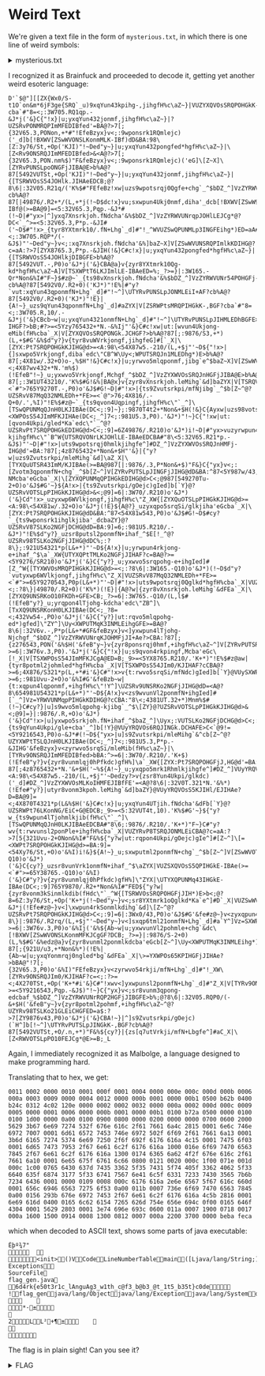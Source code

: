 # Weird Text

We're given a text file in the form of `mysterious.txt`, in which there is one line of weird symbols: 

<details>
  <summary>mysterious.txt</summary>   
  
   `++++++++++[>+>+++>+++++++>++++++++++<<<<-]>>>--.<+++++++++.>>----.<<---.>----.<--.>>---.--..-.--.+++++++++++++++++++++++++++++++++++.<+++++++++++++++++++++++.>---.<<++++++++++++++.-.>----.<--.>>----.<<++++.>----.+++++++++++++++++.>-----.-.<<-----------.>>-.<<++++.++++++++++++.>>---.<<++++++++++++++++.-------------------.>>---.--.++++++++++++++++++++++.<-------------.-.-.+++++++++++++++.-.>------.<<----------.++++++++++++++++.>>+++.-------.<------.>++++.-------.<<-----.-.>>---.+++++.-------.-.-.<<------.-.>>+++.-.-.-.-.<-----------------.<-------.>>---.-------.+++++.-------.++++++++++++++++++++++++++++++++++++.-.-.<++++++++++++++.-.+++++.-.-.-------.+++++.-------.>---------.<++++.-.-.-.-.-------.-.>--------.<++++.<++++++++.-.>---------.+++++.-.-------.>--------.-.-.-.<<---------.-.>-------.+++++.-.-.-.-------.>---------.<++++.-------.+++++.-------.>-----.-.<+++.>++++++++++++++++++++++++++++++++.-.<---.-.<++++.>+++++++++++++++++++++++++++++.<++++.>>------.<<--.-.-.>>+++++++++++++++++++.<-------.>--.<<----.-.>>---.+++++.-.-------.<--------.>++++.-.-------.------------------------.++++++++++++++++++++++++++++.-------.<-------.-.-.>----.+++++.-.-.-------.<------.>++++.-.-.-.-.<++++++++++++++++++++++++++++.<++++.>>---.-------.+++++.-------.++++++++++++++++++++++++++++++++++++.-.-.<---------.++++++++++++++++++++++.+++++.-------.-.>------.<--.-.-.-.+++++.-.-.-------.>---------.<++++.-------.-.-.+++++.-------.>-------.-.-.<<++.>-----.+++++.-.-.-.-.-------.>---------.<++++.>++++++++++++++++++++++++++++++++.<--------.-.++++++++++++++++++++++++++++++++++++.<+++++++++++++++.-.-------.+++++.-------.>------.-.-.>------------.-.<<.-.-.-------.-.-.>---------.>--------.-.<---.>+++++++++++++++++++++.-.-.+++++.-------.<------.-.-.-.>+.-------.-.-.+++++.-.-------.<--------.>-------------------------.-.++++++++++++++++++++++++++++.-.-------.+++++.-------.<<++++++++.-.-.>>----.+++++.-------.+++++.-------.<<------.>+++++++++++++++++.>---.-.-.+++++.-.-------.++++++++++++++++++++++++++++++++++++.<+++++++++++++++++++++.-.-------.-.+++++.-------.-.>--------.-.-.<++.-.-.<++++++++++++.>--.-------.>-------.<<----.>>--.<++.<---.>--.-.-------.-.-.>--------.-.-.<++.-------.>+++++++++++++++++++++++++++++++.<++++.-.-------.++++++++++++++++++++++++++++++++++++.>-----.<<++++++.-.>----.>----.<<---.-.>----.-.-.<++.-------.-.>>++++++++++++++.<-----.>-------------------------.-.<<+.>>+++++++++++++++++++++.+++++.-.-.-------.<---------.>++++.-.-------.------------------------.++++++++++++++++++++++++++++.-------.<-------.-.-.>++.-.-.-------.-.-.-.<<++++++++.>>++++.-.-.<++++++++++++++++++++++.<-----.>>---.-------.+++++.-------.++++++++++++++++++++++++++++++++++++.-.-.<++++++++++++++++++++.-.-.<+++++++++++++++++++++++.>--------.>------.<<---.>---.-.+++++.-.-.-------.-.>---------.<++++.-------.-.-.+++++.-------.>-------.-.-.<----.<-------------------.>--.+++++.-.-.-.-------.>---------.<++++.>++++++++++++++++++++++++++++++++.<--------.-.++++++++++++++++++++++++++++++++++++.<++++++++++++++++.-.-------.+++++.-------.>------.-.-.<++.>>-------------.-.<<---------.-.+++++.-------.>--------.<++++.>>-------.-.<----.>+++++++++++++++++++++.-.-.+++++.-------.<------.-.-.-.>+.-------.-.-.+++++.-.-------.<--------.>-------------------------.-.++++++++++++++++++++++++++++.-.-------.+++++.-------.<<+++.-.-.>>++.<++++++++++++++++++++++.>--------.-.-.-.++++++++++++++++++++++++++++++++++++.<+++++++++++++++++.+++++.-.-.-.-.-------.>--------.<--.+++++.-------.+++++.-------.>------.-.<+++.-.-------.-.>-----.<++++.-.-------.-.-.+++++.-------.>--------.<<--.>+++.-.-.-------.-.>-------.<--.-.+++++.-------.>-----.-.-.-.+++++++++++++++++++++++++++++++++.<------.-.++++++++++++++++++++++++++++++++++++.>----.<<+++.-.>----.-.-.<++.-------.-.>>++++++++++++++.<-----.>-------------------------.-.<<+.>>+++++++++++++++++++++.+++++.-.-.-------.<---------.>++++.-.-------.------------------------.++++++++++++++++++++++++++++.-------.<-------.-.-.>----.+++++.-.-.-------.<------.>++++.-.-.-.-.<++++++++++++++++++++++++++++.<+++.>>---.-------.+++++.-------.++++++++++++++++++++++++++++++++++++.-.-.-.<+++++++++++++++++++.-------.-.-.+++++.-.-------.>--------.<++++.<++++++++++++++++.-.>---------.+++++.-------.>-------.-.<<------.>++.-.-.-------.>------.<++++.-.-.-.-------.+++++.-.-------.>---------.<--.>++++++++++++++++++++++++++++++++.<++++.<+++++.-.>++++++++++++++++++++++++++++.<--.+++++.-------.>----.<++++.-.>>-----------.<<--.-------.-.>-------.<--.-.-.-.>-----.-.>-----------.-.<---.>+++++++++++++++++++++.<<-.>>--.-.+++++.-------.+++++.-------.<---------.>++++.-------.-.+++++.-.-.-.-------.<---------.>-------------------------.++++++++++++++++++++++.-.-.<-----.>--.+++++.-.-------.-.-.<<+++.>>++++.<+++++++++++++++++++++++++.>--------.+++++.-.-.-------.++++++++++++++++++++++++++++++++++++.<++++++++++++++++++++++.-.-------.+++++.-.-.-------.>--------.<++++.-.<+++++++++++++++.>--------.-.-.+++++.-------.>---------.<++++.<--------.>--------.+++++.-------.>------.-.<<------.>++.-.-.-------.-.>-------.+++++++++++++++++++++++++++++++++.<---.+++++.-.-.-.-------.-.++++++++++++++++++++++++++++++++++++.<+++++++++++++.-------.-.+++++.-------.>------.<++++.-.-.>>------------------.<<--.-------.>>++++++++++++++++++++.<--------.<+++.>>--------------------------.-.<<---.>>+++++++++++++++++++++.+++++.-------.-.<---------.>--.+++++.-.-------.+++++.-------.<-------.>-------------------------.++++++++++++++++++++++.-.<----.>++++.-.-------.<----.>--.+++++.-.-------.<-----.>--.+++++.-.-.-------.<<.>>-------------------------.++++++++++++++++++++++.-.-.+++++.-.-------.++++++++++++++++++++++++++++++++++++.--------------------------------.<++++++++++++++++++.>--------.+++++.-.-------.-.+++++.-------.++++++++++++++++++++++++++++++++++++.<++++++++++++++++++++.-.-.<++++++++++++.>--.-------.>-------.<--.<-----.>--.-.+++++.-.-.-------.>---------.<++++.-.-------.+++++.-------.-.>-------.<++++.-.<++++++.>--.<--.>>------.+++++++++++++++++++++++++++++++++.-.<<++.-.-------.>+++++++++++++++++++++++.<++++.-------.+++++.-------.>>++++++++++++++.<------.>--.<<++.-.>>---.-.<------.>++++.------------------------------.-.++++++++++++++++++++++++++++.-.-------.<-------.>-------------------------.++++++++++++++++++++++.+++++.-.-------.-.+++++.-------.<---------.>--.------------------------.++++++++++++++++++++++.-.+++++.-------.<<+++++.-.-.-.>>+.<++++++++++++++++++++++.>--------.+++++.-.-.-------.++++++++++++++++++++++++++++++++++++.<++++++++++++++++++++++.-.-------.+++++.-.-.-------.>--------.-.-.<----.+++++.-------.>----.<++++.-------.+++++.-------.>-----.<<++++++.>---.-.+++++.-.-------.>-------.-.-.<++.-.-.-------.+++++.-------.-.>--------.<++++.-.<++++.>--.<--.>>------.<<--.>>++++++++++++++++++++++++++++++++.<<++++.-.-------.>+++++++++++++++++++++++.-.<---.+++++.-.>>++++++++++++++.<-----.<---.-.-.-.>>------.<------.>-------------------------.++++++++++++++++++++++++++++.-------.+++++.-------.<------.>-------------------------.-.++++++++++++++++++++++++++++.-------.+++++.-------.<-------.-.-.-.>-----.------------------------.<---.>--.++++++++++++++++++++++++++++.-.-------.-.+++++.-------.<<++.-.-.>>++.-.-------.-.-.+++++.-------.++++++++++++++++++++++++++++++++++++.<++++++++++++++++++++++++++++++++++++++.-.+++++.-------.-.-.>-------.<<++++++++++++++++++.>---.+++++.-------.-.-.>-------.-.-.<<---------.-.>.-.-------.>------.<++++.<------.-.>---------.+++++.-.-.-.-------.>----------.<++++.-------.+++++.-------.>-----.-.-.<----.+++++.<++++++.>--.<--.>>------.<<--.>----.<--.>--.>++++++++++++++++++++++++++++++++++++++++++++++++++++.<+++++++++++++++++++++++++++++.>-------------------------.-.<<.>>+++++++++++++++++++++.+++++.-.-------.<--------.-.-.>++.-------.<---.>-------------------------.++++++++++++++++++++++.+++++.-.-------.-.+++++.-------.<---------.>--.------------------------.++++++++++++++++++++++.-.+++++.-------.<<+++++.-.-.>>----.+++++.-.-------.++++++++++++++++++++++++++++++++++++.--------------------------------------.+++++.-------.+++++.-.-------.++++++++++++++++++++++++++++++++++++.--------------------------------.-.-.-------.+++++.-.-.-.-------.++++++++++++++++++++++++++++++++++++.-.-.<+++++++++++++++++++++++++++++.-------.+++++.-.-.-------.-.>--------.<--.>--.<++++.-------.+++++.-.-------.>------.-.-.-.<+.-.-.-.-------.+++++.<+++++++.>>--------.<<--.>>++++++++++++++++++++++++++++++++.<<++++.-.-------.>+++++++++++++++++++++++.-.-.<++.-------.+++++.>>+++++++++++++.<-----.<---.>>--------------------------.<<--.>>+++++++++++++++++++++.+++++.-.-------.<--------.>++++.-.-------.------------------------.++++++++++++++++++++++++++++.-------.<-------.-.-.>++.-.-.-------.-.-.-.<--------.>++++.-.-.<++++++++++++++++++++++++++++++.<++++.>>---.-------.+++++.-------.++++++++++++++++++++++++++++++++++++.-.-.-.<+++++++++++++++++++.-------.-.-.+++++.-.-------.>--------.<++++.<++++++++++++++++.-.>---------.+++++.-------.>-------.-.-.<----.+++++.-------.+++++.-.-.-------.>--------.<<---------------.>+++.-.-.-------.-.>-------.<--.-.+++++.-------.>-----.-.-.<----.-.-.>----.<++++.<++++.>>+++++++++++++++++++++++++++++++.<<--.-.>++++++++++++++++++++++++++.<++++.>>-----.<<--.-.-.>>+++++++++++++++++++.<-------.-.-.-.>----------------------------.++++++++++++++++++++++++++++.-------.+++++.-.-.-------.<--------.>-------------------------.-.++++++++++++++++++++++++++++.-------.+++++.-------.<-------.-.>--------------------------.++++++++++++++++++++++.<---.>++++.-------.<---.>++++.-.-.<++++++++++++++++++++++++++++++.<-.>>---.-------.+++++.-------.++++++++++++++++++++++++++++++++++++.<-------.++++++++++++++++++++++++++++.-------.+++++.-------.-.+++++.-.-------.>----------.<++++.<+++++++++++++++++.>--------.-.-.-.>-------.-.<+++.-------.<---------.>++++.-------.-.>-------.<++++.-.-------.<--------.>--.>------.<++++.-.-.>++++++++++++++++++++++++++++++.-.<---.-------.++++++++++++++++++++++++++++++++++++.<++++++++++++.+++++.-.-------.-.>------.>----------.<<---.>---.>---.-.<<----.-.>-----.<--.-.>---.>++++++++++++++++.-.<<++.-.>>---.<------.>++++.------------------------------.-.++++++++++++++++++++++++++++.-------.-.<-------.-.>+++.------------------------------.++++++++++++++++++++++.+++++.-.-------.-.+++++.-------.<----------.>--.------------------------.++++++++++++++++++++++.-.+++++.-------.<<++++.-.-.-.>>+.<++++++++++++++++++++++.>--------.+++++.-.-.-------.++++++++++++++++++++++++++++++++++++.<++++++++++++++++++++++.-.-------.+++++.-.-.-------.>--------.<<+++++++++++++++++.-.>++.-.-------.-.-.>--------.<<-------.-.>----.+++++.-.-------.>-------.-.<<-------.>++.-.-.-------.-.>-------.<--.-.+++++.-------.>-----.<--.-.-.>----.<++++.<++++++.>--.<--.-.-.>>-------.-.<<+++.-.-------.-.>>-----.<<++++.>>+++++++++++++++++++++++++++++++++++++++++++++++++++++++.<<--.-.>>---.<+++++++++++++++.>-------------------------.++++++++++++++++++++++.-.-.<-----.>++++.-------.------------------------.++++++++++++++++++++++++++++.-------.<------.-.>+++.-.-.-.-.-------.------------------------.<--------.>--.++++++++++++++++++++++++++++.-.-------.-.+++++.-------.<<+.-.-.>>+++++++++++++++++++++++++++++++++.--------------------------------.-.-.-------.-.+++++.-------.++++++++++++++++++++++++++++++++++++.<+++++++++++++++++++++++++++++++++++++.+++++.-------.+++++.-------.>------.<--.+++++.-.-.-.-------.>-------.<++++.<++++++++++.>--------.+++++.-------.>------.-.<<------.>++.-.-.-------.-.>-------.<--.-.+++++.-------.>-----.<--.-.-.>----.<++++.<++++++.>--.<--.-.-.>>-------.-.<<+++.-.-------.-.>>-----.++++++++++++++++++++++++++++++++++++++++++++++++++++++++.-.-.<+++++++++++++++++.<.>>+++.-.<++++++++++++++++++++++++++++++.>--------.+++++.-------.<<++++++++++++++++++++++++.>>--.<------.>++++.-------.<<-----.-.>>+++.-.-.-.-.-------.<-----------.<--------.>--.>++.-.-------.-.+++++.-------.<<--------.>>++++.-------.-.-.++++++++++++++++++++++++++++++++++++.<++++++++++.+++++.-.-------.-.+++++.-------.>--------.-.<---.+++++.-.-.-------.-.-.>--------.<++++.<++++++++++.-.>---------.+++++.-.-------.>--------.-.-.-.<<---------.-.>-------.+++++.-.-.-.-------.>---------.<++++.-------.+++++.-------.>-----.<--.+++++.-.-.-.-.<++++.>>--------.<---.>++++++++++++++++++++++++++++++++.<<++.-.-.>>+++++++++++++++++++.<+++++++++++++++++++++++++.-.>--------------------------.-.++++++++++++++++++++++++++++.-------.+++++.-------.<-------.>++++.-.-------.------------------------.++++++++++++++++++++++++++++.-------.<-------.-.-.-.>+.-.-.-------.------------------------.<<+++++.>>--.++++++++++++++++++++++++++++.-.-------.-.+++++.-------.<<--------.-.-.>>+++++++++++++++++++++++++++++++++.--------------------------------.-.-.-------.-.+++++.-------.++++++++++++++++++++++++++++++++++++.<+++++++++++++++++++++++++++++++.+++++.-------.+++++.-------.>------.<--.-.-.+++++.-.-------.-.>--------.<--.+++++.-.-.-------.+++++.-------.-.>---------.-.<+++.-.-------.+++++.-------.>------.<--.+++++.-.-------.>-----.<++++.-.-------.-.>-----.<++++.>++++++++++++++++++++++++++++++++.-.<<++++.>+++++++++++++++++++++++++++.-.<+++.-.-.>>-------.-.<------.>+++++++++++++++++++++.<<-----.>>--.+++++.-------.-.<-------.>++++.-.-------.------------------------.++++++++++++++++++++++++++++.-------.<-------.-.-.>++.-.-.-.-------.------------------------.<-------.>+++++++++++++++++++++.<--.>++++.-.------------------------------.++++++++++++++++++++++++++++.-.-------.<<+.>>--.+++++.-------.-.+++++.-------.++++++++++++++++++++++++++++++++++++.--------------------------------------.+++++.-------.-.++++++++++++++++++++++++++++++++++++.<++++++++++++++.++++++++++++++++++++++++++++.-.-.-.-.-------.-.>---------.<++++.<+++++++++++.>--.-.-.-.-------.-.>---------.<++++.-------.<----------.>++++.-.-.-.-------.>---------.+++++++++++++++++++++++++++++++++.-.<++.-.-.-.-.-.-------.-.++++++++++++++++++++++++++++++++++++.<+++++++++++.-.-------.-.>-----.>---------------.<<---.+++++.-.>>+++++++++++++++++++.<------.<---.>>--------------------------.<<--.>>+++++++++++++++++++++.-.+++++.-------.-.<---------.>-------------------------.++++++++++++++++++++++++++++.-.-.-------.<------.>-------------------------.++++++++++++++++++++++.-.+++++.-.-------.<-------.>--.------------------------.++++++++++++++++++++++++++++.-------.<-----.>++++.------------------------------.<---.>+++++++++++++++++++++++++++.-.-.-.-.-------.++++++++++++++++++++++++++++++++++++.--------------------------------------.+++++.-.-.-.-------.+++++.-------.++++++++++++++++++++++++++++++++++++.--------------------------------.-.-.-.-.-.-------.++++++++++++++++++++++++++++++++++++.<+++++++++.++++++++++++++++++++++++++++.-------.+++++.-.-.-------.-.>---------.<<++++.>+++.-.-.-------.-.>-------.<++++.-.-.-.-.-.-------.>--------.<++++.<+++++++.-.-.-.-.>>-------.<<++++.-.-------.-.>>-----.<<++++.-.-.-.>>+++++++++++++++++++++++++++++.<<--.>>+++++++++++++++++++++.<++++++++++++.>++++.-------.+++++.-------.+++++.-------.<-------.>++++.-.------------------------------.-.++++++++++++++++++++++++++++.-------.-.+++++.-.-------.-.<<++++++++++.>>++++.-.-.-.-.-.<+++++++++++++++.>--------.<<---------.>>--.+++++.-.-------.++++++++++++++++++++++++++++++++++++.<+++++++++++++++++++++.-.-.-.-.<+++++++++++++++++++++++.>--------.>--------.<<---.>+++.-.-.-.-.-------.-.>---------.<++++.-.-.-.-.-------.>-------.<--.-.-.+++++.<+++.-.-.>>--------.<<++++.-------.-.>>----.<<++++.-.>>+++++++++++++++++++++++++++++++.<<--.-------.-.+++++.-.-.-.-------.>+++++++++++.<++++.-.-------.>>-------------.<<--.+++++.>>++++++++++++++++++++.<--------.<---.>>---.<<--.-.>>---.<------.>++++.-.------------------------------.++++++++++++++++++++++.+++++.-.-------.-.<---------.>-------------------------.++++++++++++++++++++++++++++.-------.-.+++++.-.-------.-.<---------.>--.+++++.-------.-.-.+++++.-.-.-------.<<+.>+++++++++++++++++++++++.-.>++.-------.+++++.-------.++++++++++++++++++++++++++++++++++++.<------.-.++++++++++++++++++++++++++++.-------.+++++.-.-.-.-.-------.>-----------.<<+++++++++++++++.>+++.-.-------.-.>------.-.<<-------.-.>+.-------.>-----.<<----.>+++.-.-.-------.-.>-------.<++++.-------.>---.<++++.-------.>+++++++++++++++++++++++++++++++.<--.-.+++++.-.<++++++.>+++++++++++++++++++++++++++++.<--.>>--------.<<++++.-.-------.-.>-------.<--.-.+++++.>>++++++++++++++.<-----.<---.>>--------------------------.<<--.>>+++++++++++++++++++++.+++++.-.-------.<--------.>++++.-------.+++++.-.-------.<------.>--.-.+++++.-.-.-.-.-------.<---------.>++++.-.-------.+++++.-------.+++++.-------.<<+++.>>++++.-.-------.++++++++++++++++++++++++++++++++++++.--------------------------------------.+++++.-------.+++++.-.-------.++++++++++++++++++++++++++++++++++++.--------------------------------.-.-.-------.+++++.-.-.-.-------.++++++++++++++++++++++++++++++++++++.-.-.<+++++++++++++++++++++++++++++++.-------.+++++.-------.>-----.<<+++++.>>--.<++.-------.+++++.-------.-.>------.<<--------.>>++++++++++++++++++++++++++++++++.<++.-.-------.++++++++++++++++++++++++++++++++++++.<+++++++++++++++++++++++.-.>>-------.-.<<---.-.-.-------.-.>----------.<++++.-------.>>---------.<<--.-.+++++.-.-------.>---------.>-------.-.<---.<+.-.>>+++++++++++++++++++++++++.-.<+++++++++++++++++++++++++++++.>--------.<<++++++++++++++++++++++++++.>>++++.-.-.-.-------.<<------.>---------.>+++.-------.-.+++++.-.-------.-.<<---------.>---------.>---.+++++.-.-.-------.-.<<--------.>>++++.<---------.>--------.+++++.-.-.-------.++++++++++++++++++++++++++++++++++++.<++++++++++++++++++++++.-.-.-.-.-------.>-------.<++++.-.-.-------.>-----.<--.-.-.>----.<++++.-.-------.-.-.+++++.-------.>--------.<<+.>+++.-.-.-------.-.>-------.<++++.-.-------.>----.<--.>--.-.<+++.-.-.-.-.-.-.<++.>>---------.<<--.-.-.>>----.<<--.+++++.-.>>+++++++++++++++++++++++++++++++++++++++++++++++++++++.<++++++++++++++++++++.-.-.>----.+++++.-------.+++++.-.-.-------.<--------.>++++.------------------------------.++++++++++++++++++++++.+++++.-.-------.-.+++++.-------.<<+++++++++.>>++++.-------.<+++++++++++++++++++++.>++++.-.-.-------.<<--------.>>++++.-------.+++++.-.-------.-.-.++++++++++++++++++++++++++++++++++++.<+++++++++.+++++.-------.-.-.-.+++++.-------.-.>----------.<--.-.+++++.-.-------.+++++.-------.>--------.<--.+++++.-.-------.>-----.<<++.>---.-.-.>-----.<<-----.-.>++.-------.-.-.>-------.<++++.-------.+++++.-------.>-----.<--.-.-.>----.<++++.<+++++++.>>+++++++++++++++++++++++++++++++.<<--.-.>++++++++++++++++++++++++++.<--.-.>---.<--.>>+++++++++++++++.<---.>--.<<++.-.-.>>----.<------.>++++.-.-------.-.<-----.>-------------------------.++++++++++++++++++++++++++++.-.-.-.-.-------.+++++.-------.<----------.>++++.-------.------------------------.++++++++++++++++++++++++++++.-.-------.+++++.-------.-.-.<<+++.>>++++.-------.-.++++++++++++++++++++++++++++++++++++.--------------------------------.<+++++++++++++++++.-.>---------.+++++.-------.-.++++++++++++++++++++++++++++++++++++.<+++++++++++++++++++++++.<++++++++++++++++++++.-.>---------.>-----.<++++.<----.-.>---.-.-.-------.-.>---------.<<-------.-.>++.-.-------.-.-.>--------.<++++.<--------.>--.-------.-.+++++.-------.>--------.<++++.-------.+++++.-------.-.-.>-------.<--.+++++.-.-.<+++++.>--.<--.>>--------.<---.<---.-.>>----.<<++++.-.-.>>+++++++++++++++++++++++++++++++++++++++++++++++++++++.<+++++++++++++++++++++++.>++++.------------------------------.-.++++++++++++++++++++++++++++.-------.-.<-------.>--.+++++.-------.-.<-----.>-------------------------.++++++++++++++++++++++++++++.-.-------.+++++.-------.-.<--------.>++++.-.-.-.-.<++++++++++++++++++++++++++++.<++.>>---.-------.<<---.>>++++.-.-.-.-.-.-------.-.++++++++++++++++++++++++++++++++++++.<+++++++++.-.+++++.-------.-.>------.<++++.-------.>---.<--.<++++++++++++++.>++++.-.-.-.-------.-.>---------.<<--------.>+++.-.-------.-.-.-.>--------.+++++++++++++++++++++++++++++++++.-.<++.-.-.-.-.-------.++++++++++++++++++++++++++++++++++++.<++++++++++++.>>---------.<<--.-------.-.>------.>-----.-.<<----.+++++.-------.>------.<++++.-------.+++++.>>+++++++++++++++.<-----.>--.<--.>--.-.-.+++++.-------.+++++.-------.<--------.-.>+++.-------.+++++.-.-.-------.<-------.>++++.-.-.-------.------------------------.<<+++++.>>+++++++++++++++++++++++++++.-.-------.+++++.-------.-.<<-------.>++++++++++++++++++++.-.>++.-------.+++++.-------.-.++++++++++++++++++++++++++++++++++++.<-------.-.++++++++++++++++++++++++++++.-.-------.-.>-------.<++++.<+++++++++++++++++.-.>---------.-.>------.<++++.-------.+++++.-.-.-.-------.>--------.<<------------.>+++.-.-------.-.>------.-.-.<----.+++++.-.-.-.-.-------.>--------.<++++.<++++++.>--.<--.>>-----.<---.<---.>--.<--.-.>>------.<<++++.-.-------.-.>>++++++++++++++++++++++++++++++++++++++++++++++++++++.-.<+++++++++++++++++++++.>--.<<+.-.>>---.-.+++++.-------.-.<---------.>-------------------------.++++++++++++++++++++++.+++++.-------.-.<------.>-------------------------.++++++++++++++++++++++.+++++.-------.<-----.>--.+++++.-------.-.<-----.>-------------------------.++++++++++++++++++++++.-.+++++.-.-.-------.<<+.>>++++.-.-.<++++++++++++++++++++++.-.>---------.+++++.-------.-.++++++++++++++++++++++++++++++++++++.<+++++++++++++++++.>--.<<+++++++++++++++++++++.>+++.-.-.-.-.-------.-.>---------.<--.-.+++++.-.-.-------.>-------.<--.+++++.<+++++.-.-.-.>>-------.<<++++.-------.>>---.<<--.+++++.-.-.-.-------.-.>>--------.<<++++.-.-.-------.>>+++++++++++++++++++++++++++++.<<--.-.>+++++++.<++++.-.>>------.<<--------.>>+++++++++++++++++++++.<------.>--.<<++.-.>>---.-.<------.>--.-.+++++.-.-------.+++++.-------.+++++.-------.<----------.>-------------------------.++++++++++++++++++++++++++++.-.-------.-.-.<-------.>++++.-.-.-.-.-.<+++++++++++++++++++++++++++.<+++.>>---.-------.<<---.>>++++.<------.>--.-------.++++++++++++++++++++++++++++++++++++.<+++++++++++++++++++.-.-.-.-.+++++.-------.-.>---------.<--.-.-.+++++.-------.>------.<++++.-------.<+++++++++++.>++++.-------.-.>-------.<++++.-.-.-.-.<----------.-.>---------.>---------.<++++.-------.+++++.-------.-.>------.<++++.-.-------.>----.<++++.-.-------.>++++++++++++++++++++++++++++++.<++++.-.<++++.>+++++++++++++++++++++++++++++.<--.+++++.-------.+++++.>>++++++++++++++.<------.>--.<<----.-.-.>>----.<------.>++++.-------.-.-.<-----.>++++.-------.-.+++++.-.-.-.-------.<---------.>--.+++++.-.-.-.-.-.-.-.-.-------.-.<<++.>++++++++++++++++++++.>---.+++++.-.-.-------.++++++++++++++++++++++++++++++++++++.<++++++++++++++++++++++.-.-.-.-.-------.>-------.<++++.-.-.-------.>-----.<--.+++++.-------.>----.<<++++++++++.>+++.-.-.-------.>------.<<------.>---.+++++.-.-------.+++++.-------.-.>---------.<++++.-------.>+++++++++++++++++++++++++++++++.<++++.-.-.-.-.-.-.<++++.-.>++++++++++++++++++++++++++++.>-----------.-.<<----.+++++.-------.>------.<--.+++++.-.>>+++++++++++++++.-.-.<<----.>>--.<---------.>--.+++++.-------.+++++.-------.<------.>-------------------------.++++++++++++++++++++++++++++.-.-.-.-.-------.+++++.-------.<----------.>++++.-.-------.------------------------.++++++++++++++++++++++++++++.-.-.-------.<<++++.>>++++.-------.-.+++++.-------.+++++.-------.++++++++++++++++++++++++++++++++++++.--------------------------------.-.-------.+++++.-.-------.++++++++++++++++++++++++++++++++++++.--------------------------------.-.-.-.<+++++.-.>---------.++++++++++++++++++++++++++++++++++++.<++++++++++++++++++++++++++.<+++++++++.>--.-.-.-------.-.>--------.<<-------.>---.-.+++++.-.-.-------.-.-.>----------.+++++++++++++++++++++++++++++++++.<+++.-.-.-.-.<+++++++.-.>---.<--.>+++++++++++++++++++++++++++++.<--.>--.>-------------.-.<<----.+++++.-------.+++++.-------.>--------.<++++.>>+++++++++++++++.<---.>--.<<----.>>--.-.+++++.-------.<-------.-.-.>---------------------------.-.++++++++++++++++++++++++++++.-------.+++++.-------.<-------.>++++.-.-.-.-.-------.------------------------.<--------.>+++++++++++++++++++++.+++++.-.-------.-.-.<<++.>>++++.-------.-.++++++++++++++++++++++++++++++++++++.--------------------------------.-.-------.+++++.-.-.-------.++++++++++++++++++++++++++++++++++++.<+++++++++++++++++++++++++++++++++++++.+++++.-.-.-------.>------.<--.-.+++++.-------.-.>------.<++++.-.-.-.-------.>------.<++++.<++.>--.-.-------.>------.<--.-.+++++.-------.>-----.<++++.-.-.>++++++++++++++++++++++++++++++.<--------.+++++.-.<++++++.>+++++++++++++++++++++++++++++.<++++.-------.>>--------.<<--.-.>------.<++++.>>-----.<<--.-.-.>>+++++++++++++++++++.<-------.-.-.<-----.>>-----.+++++.-.-------.<------.>++++.------------------------------.++++++++++++++++++++++++++++.-------.+++++.-------.<-------.>-------------------------.++++++++++++++++++++++.-.+++++.-.-------.<-------.>-------------------------.-.++++++++++++++++++++++.-.-.<<++++++.>>++++.<++++++++++++++++++++++++++.>--.-.-.-.-.-------.++++++++++++++++++++++++++++++++++++.<+++++++++++++++++++++.-.-.-.-.-------.-.+++++.-------.-.>-----------.<++++.-.-------.-.-.>------.<--.-.+++++.-.-.-------.>-------.<--.+++++.-------.-.+++++.-------.-.-.>---------.<--.-.+++++.-------.+++++.-------.>-------.+++++++++++++++++++++++++++++++++.<---.+++++.<++++.>+++++++++++++++++++++++++++++.<--.>>------.<<--.-.>-----.<--.-.>---.<++++.>>+++++++++++++++.-.<<---.>>--.<------.<---.>>---.<---.>++++.-.-------.-.<-----.>-------------------------.++++++++++++++++++++++++++++.-.-.-.-.-------.+++++.-------.<----------.>--.------------------------.++++++++++++++++++++++.+++++.-------.<------.>++++.------------------------------.++++++++++++++++++++++++++++.-.-------.+++++.-------.+++++.-------.++++++++++++++++++++++++++++++++++++.<+++++++++++++++++++++++.-.++++++++++++++++++++++.+++++.-------.-.>-------.<++++.-------.+++++.-.-------.>------.<++++.-------.-.-.>-----.<++++.-.-.-.-.-------.>-------.<--.<+++++.>--.-.+++++.-------.>-------.<++++.-------.>+++++++++++++++++++++++++++++++.<++++.-------.++++++++++++++++++++++++++++++++++++.<+++++++++++++++++.-------.-.-.>-----.<++++.-.-.-------.>>-------------.<<--.-.>--------.<++++.-.-.-.-.>>++++++++++++++.<-------.>-------------------------.<<----.-.>>++++++++++++++++++++.<-----.>-------------------------.++++++++++++++++++++++.+++++.-.-.-.-------.<--------.>-------------------------.-.++++++++++++++++++++++.-.-.+++++.-.-------.-.<----------.>++++.-.-.-.-.<++++++++++++++++++++++++++++.<++++.>>---.-------.<<---.>>--.+++++.-------.-.++++++++++++++++++++++++++++++++++++.<+++++++++++++++++++.-.-.-.-------.>------.<--.+++++.-.-------.>-----.<++++.-------.-.-.>-----.<++++.-.-.-.-.-------.>-------.<--.-.-.+++++.-------.-.-.>--------.<++++.-------.-.>----.<++++.-------.>+++++++++++++++++++++++++++++++.<--.-.+++++.-.-------.++++++++++++++++++++++++++++++++++++.<+++++++.>>--------.<<--.-.>-----.<++++.>>-----.<<--.-------.>-----.>+++++++++++++++++++.<<+++.>>--.<----.-.-.>++.------------------------------.++++++++++++++++++++++.+++++.-.-.-------.-.-.<----------.>++++.-.-.<++++++++++++++++++++++++++++++.>--------.<<+++++++++++.>>--.+++++.-.-.-.-.-------.<<--------.>>++++.<------------.>--.-.-.-.-.-------.++++++++++++++++++++++++++++++++++++.<+++++++++++++++++++++.-.-.-.-.<+++++++++++++++++++.>--------.>--------.<<---.>+++.-.-.-.-.-------.-.>---------.<++++.-.-.-.-.-------.>-------.<++++.<-----------------.>--.-.-------.>------.<--.-.+++++.-------.-.>------.<++++.-------.>+++++++++++++++++++++++++++++++.<++++.-.-.<++++++.>+++++++++++++++++++++++++++++.<++++.-------.>>--------.<<--.-.>------.<--.-.>---.<--.>>+++++++++++++++.<---.<+++.-.>>---------------------------.++++++++++++++++++++++.<-----.>-------------------------.-.++++++++++++++++++++++++++++.-------.-.<------.>++++.-------.-.-.+++++.-.-------.<--------.>--.-.-.+++++.-.-.-.-------.-.<<++++.>>--.+++++.-.-.-.-------.-.++++++++++++++++++++++++++++++++++++.<+++++++++++++++.-.++++++++++++++++++++++.+++++.-------.-.>-------.<++++.<+++++++++++++++++.-.>---.-------.-.>-------.<<-----.>+++.-------.-.>-----.<--.-.+++++.-.-------.>------.<++++.-------.+++++.-.-------.-.>-------.<++++.<++++.>--.-.-.-.<-----.>>--------.<---.<---.>>---.<---.-.-.<+.-.-.-------.>>--------.<<++++.-.-------.-.>>-----.<<++++.-.>>+++++++++++++++++++++++++++++++.<<--.>>+++++++++++++++++++++.<+++++++++++++++.>++++.------------------------------.++++++++++++++++++++++.+++++.-------.-.<-------.>--.+++++.-.-.-------.<------.>++++.-.-.-.-------.------------------------.<-------.>+++++++++++++++++++++++++++.-.-------.+++++.-------.-.<<++.>>-------------------------.++++++++++++++++++++++.<<---.>>++++.-.<+++++++++++++++++++++.-.>---------.+++++.-------.-.++++++++++++++++++++++++++++++++++++.<------.-.++++++++++++++++++++++++++++.-.-------.-.>-------.<<+++++++++++++++++.>+++.-------.-.>-----.<++++.-.-.-.-------.>------.<++++.-.<-------------.>--------.-.+++++.-------.>--------.+++++++++++++++++++++++++++++++++.<+++.-.-.-------.-.++++++++++++++++++++++++++++++++++++.<++++++++++++++++.-.-.-.-.-------.>>-------------.<<--.>---------.<--.+++++.-.-.-------.+++++.>>++++++++++++++.<--------.<---.>>---.<---.<---.>>---.+++++.-.-------.<------.>++++.-------.+++++.-------.+++++.-------.<-------.>++++.-------.-.+++++.-.-------.<-------.>--.<--.>++++.-.-------.+++++.-------.-.<<+++.>>--.+++++.-.-.-------.-.++++++++++++++++++++++++++++++++++++.--------------------------------------.-.+++++.-.-------.-.++++++++++++++++++++++++++++++++++++.--------------------------------.-------.-.-.++++++++++++++++++++++++++++++++++++.<+++++++.++++++++++++++++++++++++++++.-------.-.>-----.<++++.-.-.-------.+++++.-------.>-------.<--.+++++.-.-.-.-.-.-.-------.>----------.<++++.-------.+++++.-.-------.>------.-.<+++.-.-.<+++++.>>+++++++++++++++++++++++++++++.<<--.-.>++++++++++++++++++++++++++.<++++.>>-----.<<--.-.-.>>+++++++++++++++++++.<-------.>--.<<----.>>--.<----.>++++.------------------------------.++++++++++++++++++++++.<----.>++++.-.-.-.-------.<------.>++++.-.-.-.-.-------.-.<--------.>--.<--.>++++.-.-.<++++++++++++++++++++++++++++++.>--.-.-------.<<+.>>--.-.+++++.-.-------.++++++++++++++++++++++++++++++++++++.<++++++++++++++++++.-------.+++++.-.-.-.-------.>--------.<--.+++++.-.-.-------.-.-.>--------.<++++.-.-.-.-.-------.>-------.<--.-.-.-.-.+++++.-------.>--------.<--.>++++++++++++++++++++++++++++++++.<++++.-------.++++++++++++++++++++++++++++++++++++.<++++++++++++++.+++++.-.-------.-.>------.<++++.-.-------.>>-------------.<<--.-.>-------.<++++.-.-.-------.>>+++++++++++++++.<------.<+++.>>--------------------------.<<--.>>+++++++++++++++++++++.<-----.>-------------------------.++++++++++++++++++++++.-.-.+++++.-.-.-------.<---------.>-------------------------.-.++++++++++++++++++++++.-.-.+++++.-.-------.-.<<++++++++++.>>++++.-.-.-.-.<++++++++++++++++++.<-------.>>---.-------.<<---.>>--.+++++.-------.++++++++++++++++++++++++++++++++++++.<++++++++++++++.-.+++++.-------.-.>------.<++++.<++++++++++++++++++++++.-.>---------.>-----.<++++.<----.-.>---.-.-.-------.-.>---------.<<-------.-.>++.-.-------.-.-.>--------.<<-------.-.>++.-.-------.-.>-------.<++++.-------.+++++.-------.+++++.-.-.-------.>---------.<++++.>++++++++++++++++++++++++++++++++.<<++++++.>++++++++++++++++++++++++++++.<--.+++++.-.-.-------.+++++.>>++++++++++++++.<--------.>--.<<----.-.-.>>----.<------.>++++.-------.-.-.<-----.>++++.-------.-.+++++.-.-.-.-------.<---------.>-------------------------.++++++++++++++++++++++.+++++.-.-------.<------.>++++.-.-.<++++++++++++++++++++++++++++++.<++++.>>---.-.-.-.-.-------.++++++++++++++++++++++++++++++++++++.<++++++++++++++.-.+++++.-------.-.>------.-.<+++.<++++++++++++++++++.-.>---------.-.>------.<<----.>+++.-------.-.>-----.<++++.-.-.-.-------.>------.<--.-.-.-.-.+++++.<++++++.>>--------.+++++++++++++++++++++++++++++++++.-.<<----.+++++.-.-.-------.-.-.>+++++++++++++++++++.<++++.-------.+++++.-------.-.-.>-------.<--.+++++.-.-.-------.>------.>+.-.-.<----.-.-.>----.+++++.-.-.-.-------.<-------.>++++.------------------------------.++++++++++++++++++++++.+++++.-.-------.-.+++++.-------.<----------.>++++.-------.------------------------.++++++++++++++++++++++++++++.-.-.-------.<<+++++.>>++++.<++++++++++++++++++++++++.-.>---.-.-.-------.++++++++++++++++++++++++++++++++++++.<+++++++++++++++++++++++.-.-.-.-.-------.<+++++++++++++++++++.>++++.-------.+++++.-.-------.>-------------.<++++.<--------.-.>---------.+++++.-------.>-------.<<-----.>+++.-.-.-------.+++++.-.-------.>---------.<++++.-.-.-------.>+++++++++++++++++++++++++++++.<++++.-------.++++++++++++++++++++++++++++++++++++.<++++++++++++.-.-.-------.-.>------.<++++.-.-.-------.>-----.<++++.>>----------------.<<--------.-.+++++.-------.>-------.>------.-.<---.<+.>>++++++++++++++++++++.<---.>++++.------------------------------.++++++++++++++++++++++.<----.>++++.-------.-.-.-.-.<-------.>--.------------------------.++++++++++++++++++++++.+++++.-------.-.<-------.>++++.-------.-.+++++.-------.<<+++++.>>++++.-.-.-------.<<-----.>>--.<+++++++++++++++++++++.>++++.-.-.-.-------.++++++++++++++++++++++++++++++++++++.<++++++++++++++++++++++.-------.<+++++++++++++++++++++++.>++++.-------.+++++.-.-------.>---------.-.<---.<---------.>++++.-.-.-.-------.-.>---------.<<--------.>+++.-.-------.-.>------.<++++.-------.+++++.-.-.-------.-.-.>---------.+++++++++++++++++++++++++++++++++.<+++.-.<+++++.-.>++++++++++++++++++++++++++++.-.<---.>>--------.<<--.-.>-----.<++++.>>-----.<<--.-.-.>>+++++++++++++++++++.<-------.>--.<<----.>>--.<----.>++++.-.-------.-.<-----.>--.-.+++++.-------.<-----.>--.-.+++++.-.-.-------.-.<--------.>--.-.<---.-.>+++.-.-.-.-------.-.<<.>>--.-.+++++.-.-.-------.++++++++++++++++++++++++++++++++++++.<+++++++++++++++++++.++++++++++++++++++++++++++++.-.-------.+++++.-.-------.>--------.<--.<+++++++++++++++++.>--.+++++.-.-.-------.>--------.-.-.<++.-.-.-------.-.+++++.-.-.-.<+++++.>>-----------.<<--.>>++++++++++++++++++++++++++++++++.<<++++.-------.-.>+++++++++++++++++++++++.<++++.>>------.<<--------.-.-.>------.<--.>>------.<<--.>----.<--.+++++.-.-------.>-----.-.<+++.>>----------.-.<----.>+++++++++++++++++++++.-.-.+++++.-------.<------.>-------------------------.++++++++++++++++++++++++++++.-.-.-------.+++++.-------.<--------.>--.------------------------.++++++++++++++++++++++.+++++.-------.-.<<+++++++.>>-------------------------.++++++++++++++++++++++++++++.-------.+++++.-.-.-------.-.<<---------.>>++++.<++++++++++++++++.>--------.+++++.-.-.-------.++++++++++++++++++++++++++++++++++++.<++++++++++++++++++++++.-.-------.+++++.-.-.-------.>--------.-.<---.-.+++++.-------.+++++.-------.>-------.<++++.-.<+++++++.>--------.>-----.<--.-.+++++.-.-.-------.+++++.-------.-.>----------.<++++.>++++++++++++++++++++++++++++++++.-.<<+++++++.>----.-.-.-.<+.-------.>++++++++++++++++++++++++++++.-.-.<----.-.-.-.-.>------.<++++.-.-.>>--------------------.-.<------.<----.>>++++++++++++++++++++.+++++.-.-------.+++++.-.-.-------.<----------.>--.-.-.+++++.-.-.-------.<--------.>--.+++++.-------.<----.-.>+++.-.-.-.<+++++++++++++++++++++++++++++.<+++.>>---.-------.+++++.-------.++++++++++++++++++++++++++++++++++++.<++++++++++++++++++++++.-.-------.+++++.-.-.-------.>--------.<--.+++++.-.-.-.-.-------.>--------.<<++++++++++++.-.>----.+++++.-------.>------.<<-----.>+++.-.-.-------.+++++.-.-------.>---------.<++++.-.-.-------.>+++++++++++++++++++++++++++++.<++++.-------.++++++++++++++++++++++++++++++++++++.<++++++++++++.-.>>------.<<--------.+++++.-------.>-------.<++++.-------.+++++.-------.-.>------.<++++.>>------------.<<--.-.-.>>+++++++++++++++++++.<-------.>--.<<----.-.>>---.+++++.-.-------.<--------.>--.<--.>--.+++++.-------.-.<-----.>++++.-------.+++++.-------.+++++.-------.-.<--------.>-------------------------.++++++++++++++++++++++.-.-.<-----.>++++.------------------------------.++++++++++++++++++++++++++++.-------.-.<<.>>++++.-------.++++++++++++++++++++++++++++++++++++.--------------------------------------.+++++.-------.-.+++++.-.-------.-.++++++++++++++++++++++++++++++++++++.--------------------------------.<++++++++++++++.-.>---------.-.++++++++++++++++++++++++++++++++++++.<+++++++++++++++++++++++++.-------.+++++.-.-------.>------.<--.-.+++++.-.-------.+++++.-------.>--------.<--.+++++.-.-.-------.>------.-.<+++.-.-.-.-------.>------.<++++.-.-.-.-.<++++++.>>-------.<---.-.-.<-----.-.>>------.<<++++.-.-.>>+++++++++++++++++++++++++++++++++++++++++++++++++++++.<+++++++++++++++++++++++.>-------------------------.++++++++++++++++++++++.+++++.-.-------.+++++.-------.<--------.>--.-.+++++.-------.-.<------.>--.+++++.-------.+++++.-.-------.-.<<+++++++.>>++++.-.-.<++++++++++++++++++++++.<-----.>>---.-.-.-.-.-------.++++++++++++++++++++++++++++++++++++.<++++++++++++++.+++++.-------.-.+++++.-.-------.-.>---------.<++++.<++++++++++++++++.-.>---------.-.>------.<<----.-.>++.-.-.-.-------.+++++.-------.>----------.<++++.-.-.-.-.-.-.<+++++++.>--.<--.>>-----------.<---.-.-.<-----.>>-----.<---.-.-.<-----.>>+++++++++++++++++++++++++++++.<<--.>+++++++++++++++++++++++++++.<++++.-.-.-------.>>-------.<<++++.-.>>++++++++++++++++++++.<---------.<---.-.-.>>-----.<-----.>--.+++++.-------.<----.>--.+++++.-.-------.<-----.>++++.-.-.<++++++++++++++++++++++++++++++.>--------.<<++++++++++++++.>>++++.-------.<-----.>--.-.<<------.>>++++.<-----.>--.-.-------.+++++.-------.+++++.-------.++++++++++++++++++++++++++++++++++++.<---------.++++++++++++++++++++++.-.>----.<--.+++++.-.-------.>-----.-.<+++.-------.+++++.-------.>-----.<<++++++++.-.>++.-------.+++++.-------.>-------.<--.-.+++++.-.-------.+++++.-------.>--------.<++++.-.-.<++++++.>--.-.-.-.<-----.>>----------.+++++++++++++++++++++++++++++++++.-.<<----.+++++.-------.>+++++++++++++++++++++++.<--.>>------.<<--.-.-.>------.<--.>--.<++++.-.>>---------.-.<-----.>+++++++++++++++++++++.------------------------.++++++++++++++++++++++++++++.-------.+++++.-.-------.<--------.>++++.-------.-.+++++.-------.<------.>--.+++++.-.-.-.-.-------.<<++++++.-.>>+++.-.-.-.<++++++++++++++++++++.<------.>>---.-------.<<---.-.>>---.+++++.-.-.-------.+++++.-------.-.++++++++++++++++++++++++++++++++++++.<---------------.++++++++++++++++++++++++++++.-------.+++++.-.-------.>-------.<<+++++++++++++++++.>+++.-------.-.>-----.<++++.-.-.-.-------.>------.<++++.-------.-.+++++.-.-.<++++++.>>--------.<<--.-.-.+++++.-.-------.>>-------.<<++++.-.-.-.-.-------.>>+++++++++++++++++++++++++++.<<--.>+++++++++++++.<--.+++++.-.-.-------.+++++.>>++++++++++++++.<--------.<---.>>---.<---.<---.>>---.+++++.-------.<-----.>++++.-------.<---.>++++.-.-.-------.------------------------.++++++++++++++++++++++.<-------.>++++.-.-.-.-------.------------------------.<-------.>+++++++++++++++++++++++++++.-.-.<++++++++++++++++++++++++++++++.>--.-.-------.<<++.>>--.+++++.-.-.-.-------.++++++++++++++++++++++++++++++++++++.<------------.++++++++++++++++++++++++++++.-------.+++++.-.-.-------.-.>---------.-.<+++.-------.-.-.>-----.<++++.-------.+++++.-.-.-------.-.>--------.<++++.-.-.-------.<-.>--.>-------.<++++.-.-------.-.+++++.-------.>-------.-.<---.+++++.-.-------.-.-.>-------.+++++++++++++++++++++++++++++++++.-.<<+++.-.-.>-.<--.>>+++++++++++++++++.-.<+++++++++++++++++++++++++++.<++.>>--------------------------.++++++++++++++++++++++.<----.>++++.-.-------.------------------------.++++++++++++++++++++++.<------.>++++.-.-------.<----.>--.-.+++++.-.-.-------.-.<--------.>++++.-.-.-------.+++++.-------.-.-.<<+.>>--.-.-.-.++++++++++++++++++++++++++++++++++++.<+++++++++++++++++++.-.++++++++++++++++++++++.+++++.-------.-.>-------.<++++.-------.+++++.-.-------.>------.<++++.-------.-.-.>-----.<++++.-.-.-.-.-------.>-------.<--.<++.>--.-.+++++.-------.>-------.<++++.>++++++++++++++++++++++++++++++++.-.<---.-.-.-.-.-------.-.++++++++++++++++++++++++++++++++++++.<++++++.-.>---.<--.>>-------------.<<--.-.>-----.<++++.-.-.-.-.>>++++++++++++++.<-------.>-------------------------.<<----.-.>>++++++++++++++++++++.<-----.>++++.-------.------------------------.++++++++++++++++++++++++++++.-.-.-------.-.<---------.>++++.-.-------.-.+++++.-------.<-------.>--.------------------------.<---.>+++++++++++++++++++++++++++.-.-------.+++++.-------.-.<<+++.>>++++.-.-------.+++++.-.-.-.-------.++++++++++++++++++++++++++++++++++++.-.<++++++++++++++++.-.++++++++++++++++++++++++++++.-.-.-.-------.-.>---------.<<++++++++++++++.>+++.-------.-.>-----.<--.-.+++++.-.-------.>------.<--.+++++.-------.-.-.-.>-------.+++++++++++++++++++++++++++++++++.<---.+++++.<++.-.>---.<--.>+++++++++++++++++++++++++++++.-.<---.+++++.-.-------.-.-.>-------.<++++.-.-.-.-------.>>---------------------.<<++++.-.>>++++++++++++++++++++.<----------.<---.-.-.>>-----.<-----.>++++.-.-------.-.<-----.>--.------------------------.++++++++++++++++++++++++++++.-------.<-----.>-------------------------.++++++++++++++++++++++.+++++.-------.<-----.>--.+++++.-------.<----.>--.-.-.<----.>--.-.-.+++++.-------.<<.>>--.++++++++++++++++++++++++++++++++++++.<+++++++++++++++++++++++++.++++++++++++++++++++++.-.>----.<++++.-------.-.+++++.-------.>------.<<+++++++++++++++++++++.>+++.-.-------.-.+++++.-------.>--------.<<--------.>---.-.+++++.-------.+++++.-.-------.+++++.-------.>-----------.<++++.-------.<-------------.>++++.-.-------.>-------.<++++.-------.-.+++++.-.-.-.-------.>---------.<++++.-------.>+++++++++++++++++++++++++++++++.<++++.<+++++.>+++++++++++++++++++++++++++++.<++++.-------.+++++.-------.>>+++++++++++++++.<------.<+++.>>---.<<--.>>--.-.<------.>++++.-------.------------------------.++++++++++++++++++++++.<-----.>-------------------------.++++++++++++++++++++++++++++.-.-.-.-.-------.+++++.-------.<----------.>++++.-.-------.------------------------.++++++++++++++++++++++++++++.-.-.-------.<<++++.>>--.+++++.-.-------.-.++++++++++++++++++++++++++++++++++++.--------------------------------.<+++++++++++++++++.-.>---------.+++++.-.-.-.-------.++++++++++++++++++++++++++++++++++++.<+++++++++++++++++++++.-.-------.+++++.-------.>------.<--.<++++++++++.>++++.-.-.-.-------.-.>---------.<<--------.>+++.-.-------.-.>------.-.-.<----.+++++.-.-.-.-.-------.>--------.<++++.<++++++.>--.<--.>>-----.<<--.>>++++++++++++++++++++++++++++++++.<<++++.-.-------.>+++++++++++++++++++++++.-.-.-.<+.-.>>----------.-.<-----.>+++++++++++++++++++++.-.-.+++++.-------.<------.>++++.-.-------.+++++.-.-------.<-------.>++++.-.-.<++++++++++++++++++++++++++++++.>--------.<<+++++++++.>>++++.-.-------.<------.>++++.-------.<<-------.>>++++.<-----.<---.>>---.-------.+++++.-------.++++++++++++++++++++++++++++++++++++.-.-.<++++++++++++++++++++.-.-------.+++++.-------.>------.<<++++++++++++++++++++.>---.-.+++++.-.-.-------.-.>---------.<++++.-------.-.-.+++++.-------.>-------.-.-.<----.>--.<++++.-.<+.>>----.<---.-.<----.>>++++++++++++++++++++++++++++++.<---.<---.>+++++++++++++++++++++++++++++.<++++.-------.-.-.>-----.<++++.-.-.-.-.-------.>-------.<++++.-------.+++++.-.-------.>------.>----------------------.-.<---.<+.>>++++++++++++++++++++.<---.>++++.-------.+++++.-.-.-------.<-------.>++++.-.-------.-.-.+++++.-------.<--------.>--.------------------------.++++++++++++++++++++++.+++++.-------.-.<<+++++++.>>++++.-.<++++++++++++++++++++++++.<----.>>---------.-.+++++.-.-.-------.-.++++++++++++++++++++++++++++++++++++.<+++++++++++++++++++.-.-.-.<+++++++++++++++++++++.>--------.>-------.<<---.>+++.-.-.-.-.-------.-.-.>----------.<++++.<-----------.>--.-.-------.>------.<<-----.>---.+++++.-.-------.+++++.-------.-.>---------.<++++.-------.>+++++++++++++++++++++++++++++++.<++++.-.-.-.-.-.-.<++++.-.>++++++++++++++++++++++++++++.<++++.-------.-.+++++.-------.>------.<++++.-.>>++++.<<--.-.>>---.<-------.<---.>>+++.-.<++++++++++++++++++++++++++++++.>--------.<<++++++++++++++++++++++++++.>>++++.-.-------.-.-.<<------.>>--.+++++.-------.<<----.>-------------.>---.+++++.-.-.-.-.-.-.-.-.-------.-.<<--------------.>--------------.>---.+++++.-.-.-------.-.++++++++++++++++++++++++++++++++++++.<+++++++++++++++++++++.-------.-.+++++.-.-------.-.>--------.<++++.-.-------.-.-.>------.<++++.-.-.-.-.-------.>-------.<--.-.-.+++++.-------.-.-.>--------.<++++.-------.-.>----.<++++.-.>+++++++++++++++++++++++++++++++.<--.-------.-.+++++.-.-.-.<+++++.>+++++++++++++++++++++++++++++.<++++.-.-------.>>-------------.<<--.+++++.>>++++++++++++++++++++.<--------.>-------------------------.-.++++++++++++++++++++++.-.<-----.-.>---.+++++.-.-------.-.<------.>-------------------------.++++++++++++++++++++++++++++.-------.<----.>-------------------------.++++++++++++++++++++++.+++++.-------.<-----.>--.+++++.-.-------.-.<<++.-.-.>>----.+++++.-------.<<----.>+++++++++++++++++++++.>---.+++++.-.-.-------.++++++++++++++++++++++++++++++++++++.<++++++++++++++++++++++.-.-.-.-.-------.>-------.<--.-.-.>----.<--.-.+++++.-------.-.+++++.-.-------.>---------.<++++.-.<++++.>--------.-.+++++.-.-.-------.>----------.<--.>++++++++++++++++++++++++++++++++.<++++.-------.-.++++++++++++++++++++++++++++++++++++.<+++++++++.>--.<--.+++++.-.-.-------.>------.<++++.-------.-.-.+++++.-.-.-------.>---------.>----------------------.-.<<++.-.>>++++++++++++++++++++.<------.>++++.-.-------.-.+++++.-------.<-------.>++++.-------.-.-.<-----.>--.+++++.-.-------.<-----.>++++.-------.------------------------.++++++++++++++++++++++++++++.-.-.-------.<<++++.>>++++.-------.+++++.-.-------.-.++++++++++++++++++++++++++++++++++++.<++++++++++++++++++.++++++++++++++++++++++.-.>----.<++++.-------.-.+++++.-------.>------.<++++.<+++++++++++++++.>--------.-.-.-.>-------.<<------.>---.+++++.-.-.-------.>-------.<--.+++++.-------.+++++.-.-.-------.>--------.<++++.-.-.<+++++.>>-----.<---.-.<----.>>----.<---.-.-.<+.-------.>>++++++++++++++++++++++++++++.<<--.>++++++++++++++++++++++++++.<--.-.-.>----.<++++.-.-.>>+++++++++++++.<-----.<---.>>--------------------------.<<--.>>+++++++++++++++++++++.+++++.-.-------.<--------.>++++.-.-------.------------------------.++++++++++++++++++++++++++++.-------.<-------.>-------------------------.-.++++++++++++++++++++++.-.-.<------.>--.------------------------.++++++++++++++++++++++.-.+++++.-------.<<++++++.-.>>+++.<++++++++++++++++++++++++.>--.-------.+++++.-------.++++++++++++++++++++++++++++++++++++.<------.-.++++++++++++++++++++++.+++++.-------.-.+++++.-------.>---------.<<+++++++++++++++++.-.>----.-.>-----.-.<+++.-------.<-------.>--.>-----.<--.<----.>++++.-------.+++++.-.-.-.-------.>----------.<--.+++++.-.-.-------.+++++.-------.-.>---------.-.-.<++.>++++++++++++++++++++++++++++++++.<<+.>---.-.<---.>--.<--.>+++++++++++++++++++++++++++++.<--.-.-.>----.<++++.>>++++++++++.-.<<---.>>--.<<--.>>--.<--------.>--.------------------------.++++++++++++++++++++++++++++.-------.-.<------.>++++.-------.+++++.-------.<-----.>--.------------------------.++++++++++++++++++++++.+++++.-------.+++++.-.-.-.-.-------.<<++++++.>>++++.<++++++++++++++++++++.<---.>>---.-------.<<---.>>++++.-.-.-.-.-.-------.-.++++++++++++++++++++++++++++++++++++.<+++++++++.-.+++++.-------.-.>------.<++++.-------.>---.<--.<++++++++++++++.>++++.-.-.-.-------.-.>---------.<++++.-.-.-.-.<-------------.-.>---------.>---------.<--.+++++.-.-.-.-.-.-------.-.>----------.<++++.-.-.-.-.<+++++.>>-------.<---.-.-.<-----.>>-----.++++++++++++++++++++++++++++++++++++++++++++++++++++++++.-.<++++++++++++++++++++++++++.<+.-.>>----.<----.>--.-.+++++.-------.<-----.>--.+++++.-.-.-------.+++++.-------.<--------.>++++.-.-.<++++++++++++++++++++++++++++++.>--.-------.<<+++++++++.>>++++.-.-.-.<--------.<------.>>---.-.-.-.-.-------.++++++++++++++++++++++++++++++++++++.<++++++++++++++.-.+++++.-.-------.>------.<--.<+++++++++++++++++++.>++++.-.-.-.-------.+++++.-.-.-.-------.>-------------.<--.-.-.-.-.>------.<--.>--.<++++.<++.>--.-.<---.>>------.<<--.>>++++++++++++++++++++++++++++++++.<<--.-.-.>+++++++++++++++++++++++.>-----.-.<<----.+++++.-------.>------.-.>------.-.<<-----.-.>-----.<--.-.>---.<++++.-.-.>>+++++++++++++.<<--.>>--.<-------.>--.+++++.-------.-.<-----.>--.-.-.-.-.<------.>-------------------------.++++++++++++++++++++++.+++++.-------.<-----.>--.------------------------.++++++++++++++++++++++.+++++.-------.<------.>++++.------------------------------.++++++++++++++++++++++++++++.-------.-.<<+.>>--.-.++++++++++++++++++++++++++++++++++++.--------------------------------.-.-.-.<++++++++++++++++++++.-.>---.-.-------.++++++++++++++++++++++++++++++++++++.<-----.++++++++++++++++++++++++++++.-.-.-.-.-------.-.>---------.<++++.-.-.-.-.-------.>-------.<--.-.+++++.-.-------.-.>-------.<++++.-.-------.-.>-----.+++++++++++++++++++++++++++++++++.<+++.-.-------.++++++++++++++++++++++++++++++++++++.>-----.<<+++++++++.-.>----.<--.>>-----.<<--.-.-.>------.<++++.>>------.<<--------.+++++.>>++++++++++++++++++++.<<--.>>--.<--------.<---.>>+++.-.<++++++++++++++++++++++++++++++.>--------.<<++++++++++++++++++++++++++.>>--.+++++.-.-------.+++++.-.-------.-.<<---------.>>++++.-.-.-.<+++++++.------------------------.<-------.>>----------.+++++.-.-------.-.-.<<-------.>>++++.-------.-.++++++++++++++++++++++++++++++++++++.<++++++++++++++++.-.-------.+++++.-.-------.>-------.<++++.-.-------.+++++.-.-------.>-------.<<+++++++++++++++.>+++.-.-.-.-------.-.>--------.<++++.<---------.-.>---.-.-------.>-------.<<-----.>---.>---.<++++.-.-------.>++++++++++++++++++++++++++++++.<++++.-------.++++++++++++++++++++++++++++++++++++.<+++++++++++++++++++.-.-.-------.-.>------.<++++.-.-------.>>-------------.<<--.-.>-------.<++++.-.-.-.-.>>++++++++++++++.<-------.>--.------------------------.++++++++++++++++++++++.<----.>++++.------------------------------.++++++++++++++++++++++.+++++.-------.-.<-------.>++++.-.-------.------------------------.++++++++++++++++++++++++++++.-------.<-------.>++++.-.-.-------.------------------------.<<+++++.>>+++++++++++++++++++++++++++.-.-------.+++++.-------.-.<<-------.>>--.+++++.-------.-.-.++++++++++++++++++++++++++++++++++++.<+++++++++++++++++++++++++++++++++++++.-.+++++.-------.+++++.-------.+++++.-------.>---------.<++++.<+++++++++++++++++.>--.-.-------.-.-.>--------.<--.<--------.>++++.-------.-.>------.<<-----.>---.-.-.>-----.<<-----.-.>++.-.-------.-.>-------.<--.+++++.-.-.-.-------.-.>--------.<++++.-.<+++++++.>>++++++++++++++++++++++++++++++.<<--.-.-.>+++++++++++++++++++++++++.<++++.-.-.-.>>++++++++++++++.<------.<---.-.>>----.<----.>++++.-------.+++++.-.-.-------.<-------.>++++.-.-------.-.-.+++++.-------.<--------.>--.------------------------.++++++++++++++++++++++.+++++.-------.-.<<+++++++.>>++++.-.<++++++++++++++++++++++++.<----.>>---------.-.<<---.>>--.-.-.++++++++++++++++++++++++++++++++++++.<++++++++++++++++++++.-------.-.+++++.-.-------.-.+++++.-------.-.>-----------.<<++++++++++++++++++.-.>----.-.-.>------.<--.<------.>++++.-------.-.>------.<<-----.>+++.-.-------.-.-.-.>--------.<--.-.-.>----.<++++.-.-.-------.-.-.>-------.<++++.<+++.-.>>----.+++++++++++++++++++++++++++++++++.-.<<----.-.>+++++++++++++++++++++++.<--.-.>---.-.-.<++.>>+++++++++++++.<<--.>>--.<-----.>--.+++++.-.-.-.-------.<-------.>++++.-------.-.-.<-----.>--.------------------------.++++++++++++++++++++++.+++++.-.-.-.-------.+++++.-------.<<++++++.>>++++.<+++++++++++++++++++++.>--.-.-------.<<------.>>++++.-.-.-------.++++++++++++++++++++++++++++++++++++.<+++++++++++++++++++.-------.-.-.+++++.-.-------.>--------.<++++.-.-.-.-.-------.-.-.>---------.<++++.-.-.<++++++++.-.>---.-------.>--------.<--.-.+++++.-.-------.+++++.-------.>--------.<++++.-------.>+++++++++++++++++++++++++++++++.<++++.-.<++++++.>+++++++++++++++++++++++++++++.>-----.<<---.-.>----.>----.<<---.-.>----.<++++.-.>>------.<<--.-------.>>++++++++++++++++++++.<-------.>-------------------------.-.<<+.>>+++++++++++++++++++++.+++++.-.-------.<--------.-.>---.-.<---.>-------------------------.-.++++++++++++++++++++++++++++.-------.+++++.-------.<-------.>++++.------------------------------.++++++++++++++++++++++.+++++.-.-------.<-------.>-------------------------.++++++++++++++++++++++.-.+++++.-------.-.<<+.>>-------------------------.++++++++++++++++++++++++++++.-.-------.++++++++++++++++++++++++++++++++++++.--------------------------------------.-.+++++.-------.++++++++++++++++++++++++++++++++++++.--------------------------------.-.-------.++++++++++++++++++++++++++++++++++++.<++++++++++++.++++++++++++++++++++++++++++.-.-------.-.-.>-------.<<++++++++++++.>+++.-------.-.+++++.-------.+++++.-.-------.+++++.-------.>------------.<<------------.-.>----.+++++.-------.>------.<++++.-.-.-.-.-.-------.+++++.-------.>----------.<++++.-.-.-.<++++.>>------.<---.>++++++++++++++++++++++++++++++++.<<++.-------.>+++++++++++++++++++++++++++.>----.-.<<++.>>+++++++++++++++++++++.<-----.>++++.-.-------.<----.>-------------------------.-.++++++++++++++++++++++++++++.-.-------.+++++.-------.<--------.>++++.-------.------------------------.++++++++++++++++++++++++++++.-.-.-.-.-------.+++++.-.-.-------.<<+++.>>++++.-------.-.-.-.++++++++++++++++++++++++++++++++++++.--------------------------------.<++++++++++++.-.>---------.+++++.-------.-.++++++++++++++++++++++++++++++++++++.<+++++++++++++++++.>--.<<+++++++++++++++++.>+++.-.-.-.-.-------.-.>---------.<++++.-.-.-.-.-------.>-------.<--.+++++.<+++++.-.-.-.>>-------.<<++++.-------.>>+++++++++++++++++++++++++++++++.<<++++.-------.>++++++++++++++++++++.>----.<<---.-.+++++.-.-------.>-------.<++++.-------.>>---------.<<--.-.>------.<--.-.>---.<++++.-.>>---------.-.<<---.>>+++++++++++++++++++++.<-------.>++++.-.-------.<----.>++++.-.-.-------.-.+++++.-------.<--------.>-------------------------.++++++++++++++++++++++.+++++.-------.<-----.>--.+++++.-------.-.<-----.>--.------------------------.++++++++++++++++++++++.-.-.<<+.>>++++.<++++++++++++++++++++++++++.>--------.+++++.-.-.-------.-.++++++++++++++++++++++++++++++++++++.<+++++++++++++++++++++.-.<++++++++++++++++++++++.>--------.>-----.<<---.>+++.-.-.-.-.-------.-.>---------.<++++.-.-.-.-.-------.>-------.<--.+++++.-.-.-.-.<+.>>--------.+++++++++++++++++++++++++++++++++.-.<<++.-.-.-.-.-------.-.>+++++++++++++++++++.<++++.>>----------.-.<<---.-------.>------.<++++.-.-------.>>-------.<<--.+++++.>>++++++++++++++++++++.<--------.>-------------------------.-.<<-----.>>+++++++++++++++++++++.+++++.-.-------.<--------.>-------------------------.++++++++++++++++++++++.+++++.-------.-.<------.>++++.-------.-.<----.-.>+++.-.-.-------.------------------------.<------.>--.++++++++++++++++++++++++++++.-.-------.-.+++++.-------.<<+.>>++++.-.-------.+++++.-.-------.++++++++++++++++++++++++++++++++++++.<++++++++++++++++++.++++++++++++++++++++++.+++++.-.-------.-.-.-.>---------.<++++.-------.-.-.-.+++++.-------.>--------.<--.<++++++++.>++++.-------.+++++.-.-.-.-------.>----------.<++++.-.-.-------.>+++++++++++++++++++++++++++++.<++++.-------.++++++++++++++++++++++++++++++++++++.<++++++++++++.-.>>------.<<--------.+++++.-------.>-------.<++++.-------.>>-------.<<--.-.-.>-------.>-----.<<+++.-.-.-.-.>>+++++++++++++++++.<--------.>-------------------------.++++++++++++++++++++++++++++.-------.+++++.-------.<------.>++++.-.-.-.-.-------.------------------------.++++++++++++++++++++++.<---------.>++++.-.-------.+++++.-.-------.<<+++++++.>>--.+++++.-.-------.<<-----.>>++++.-.-------.-.<<-----.>++++++++++++++++.>---.-.-.+++++.-.-------.++++++++++++++++++++++++++++++++++++.<+++++++++++++++++++++.-.-------.-.+++++.-------.-.>--------.-.-.<++.-------.+++++.-.-------.>------.<++++.-.-------.+++++.-.-.-------.>--------.<++++.-.-.>++++++++++++++++++++++++++++++.-.<---.-.-.-.-.-------.++++++++++++++++++++++++++++++++++++.<++++++++++++.+++++.-------.+++++.-------.-.>-------.<++++.-------.-.-.>-----.<++++.-.-.>>-----------------------.-.++++++++++++++++++++++.<-------.>-------------------------.++++++++++++++++++++++++++++.-------.+++++.-.-.-------.<--------.>++++.-.-------.-.-.<------.>++++.-.-.-.-.-.-------.-.-.-.<<++.>>++++.<+++++++++++++++++++++.>--.-.-------.-.++++++++++++++++++++++++++++++++++++.<+++++++++++++++++++++++.-.-.-------.>-----.<<+++++++++++++++++++++.>+++.-.-------.+++++.-.-------.>--------.<--.<---------.>--.+++++.-.-.-------.>--------.-.-.<<---------.-.>.-------.>-----.<<----.>+++.-.-.-------.-.>-------.<++++.>++++++++++++++++++++++++++++++++.<--.-------.-.++++++++++++++++++++++++++++++++++++.<++++++++++.>>------.<<++++.-------.-.-.>-------.>------.-.<<----.-.+++++.-.-.-------.>---------.<++++.>>++++++++++++++.-.<----.>-------------------------.++++++++++++++++++++++++++++.-------.+++++.-------.<------.>++++.-.-------.------------------------.++++++++++++++++++++++.-.-.+++++.-.-------.<<+++++++++++.>>++++.-------.+++++.-------.-.<<------.>>--.+++++.-------.<<----.>>++++.<+++++++++++.-.>---.-.-.-------.++++++++++++++++++++++++++++++++++++.<+++++++++++++++++++++++.<++++++++++++++++++++++++.-.>---.-.-.-------.-.>---------.<<-------.-.>----.+++++.-------.-.-.-.>---------.<++++.-.-.-------.>-----.<--.-.>---.<++++.-.-.<-------------------.-.>---------.>-------.<++++.>++++++++++++++++++++++++++++++++.<--------.-.++++++++++++++++++++++++++++++++++++.<+++++++++++++++++++++.-.-------.+++++.-------.>------.<++++.-------.>>------------.<<--.-.-.>-------.<++++.-------.>---.-.>---------.-.<---.>+++++++++++++++++++++.-.-.+++++.-------.<------.>++++.-.-------.+++++.-.-------.<-------.-.>+++.-------.-.-.<-----.>++++.-------.------------------------.<----.>--.++++++++++++++++++++++++++++.-.-------.-.+++++.-------.<<+.-.-.>>++.-------.-.+++++.-.-.-.-------.++++++++++++++++++++++++++++++++++++.<++++++++++++++.++++++++++++++++++++++.-.+++++.-.-.-------.-.>---------.<<+++++++++++++++.-.>++.-.-.-.-------.+++++.-------.>----------.<--.-.-.-.+++++.-.-.-.-.<+++++.>>-----------.<<--.>----.<--.>>----.-.+++++++++++++++++++++++++++++++++.<<----.-.>++++++++++++++++++++++++.>----.<<---.-.>----.<++++.-.-------.>>-------.<<++++.-.>>++++++++++++++++++++.<--------.<---.-.-.>>-----.-.-.<-------.>-------------------------.++++++++++++++++++++++++++++.-.-.-------.+++++.-------.+++++.-------.<----------.>++++.-.-.-.-------.------------------------.<-------.>--.++++++++++++++++++++++++++++.-.-------.-.+++++.-------.<<++.-.>>---.+++++.-------.++++++++++++++++++++++++++++++++++++.--------------------------------------.+++++.-------.+++++.-------.++++++++++++++++++++++++++++++++++++.<++++++++++++++.++++++++++++++++++++++.-.+++++.-.-.-------.-.>---------.<++++.-------.-.-.+++++.-------.>-------.-.-.<<+++++.>+.-.-.-.-.-.-.-.-------.>-----------.<++++.-------.-.+++++.-.-.-.<+++++.>>---------.+++++++++++++++++++++++++++++++++.-.<<++.-.-------.>+++++++++++++++++++++++.<--.+++++.-------.-.>>++++++++++++++.-.<-------.>--.<<+.>>--.-.+++++.-------.<-------.-.>---.-.<---.>++++.-.-------.-.<-----.>++++.-.-.-.-------.<------.>--.-.-.-.-.+++++.-------.<<+++.-.>>+++.<+++++++++++++++++++++++.>--------.+++++.-.-.-------.++++++++++++++++++++++++++++++++++++.<++++++++++++++++++++++.-.-------.+++++.-.-.-------.>--------.<++++.-.-.<++++++++++++++.>--------.-.-.>--------.<++++.-.-------.+++++.-.-.-------.>--------.<<-------------.>---.+++++.-.-------.>------.<--.>++++++++++++++++++++++++++++++++.<++++.-------.-.++++++++++++++++++++++++++++++++++++.<+++++++++++.+++++.-------.>----.-.-.<++.-.-------.+++++.-------.+++++.-------.>--------.<++++.-.-.>>----------------------.-.<------.<----.>>++++++++++++++++++++.+++++.-.-------.+++++.-.-.-------.<----------.>--.-.+++++.-------.-.<------.>++++.-.-------.+++++.-------.<------.-.>+++.-.-.-.<+++++++++++++++++++++++++++++.<+++.>>---.-------.+++++.-------.++++++++++++++++++++++++++++++++++++.<++++++++++++++++++++++.<+++++++++++++++++++++++++++.-.>---------.+++++.-.-------.>--------.<<------.-.>++.-.-------.-.>-------.<<------.-.>----.+++++.-------.>------.<--.+++++.-.-.-.-.-------.>--------.<<-------------.>---.+++++.-.-------.>------.-.-.<++.-.-.-.>+++++++++++++++++++++++++++++.<--.-.-------.++++++++++++++++++++++++++++++++++++.<++++++++++++.-------.>>-------.<<--.-.>------.<++++.>>-----.<<--.-.-.>>+++++++++++++++++++.<-------.-.-.<-----.>>+.-.-.<+++++++++++++++++++++++++++++.-.>---------.<<++++++++++++++++++++++++.>---.>+++.-.-.-.-.-------.+++++.-------.<<----------.>>--.<-----------.>--.+++++.-------.<<------.-.>>---.<-------.>--.-.+++++.-------.<<-------.>>+++++++++++++++++++++++++++++++++++.<++++++++++++++++++++++.-.-.-------.-.+++++.-------.>--------.<--.+++++.-.-.-------.>------.<--.-.+++++.-------.>-----.<++++.<++++++++++++.-.>---------.+++++.-.-------.>--------.-.<<-------.>++.-.-.-------.-.>-------.<--.-.+++++.-------.>-----.-.-.-.+++++++++++++++++++++++++++++++++.<------.-.++++++++++++++++++++++++++++++++++++.<++++++++++.-.>>------.<<--.-.-.-.-------.>---------.<++++.-.-.>>+++++++++++++.------------------------.++++++++++++++++++++++.<-------.>++++.-.-.-.-------.------------------------.++++++++++++++++++++++.<--------.>++++.-.------------------------------.++++++++++++++++++++++++++++.-------.-.-.<--------.>++++.-------.------------------------.<----.>--.++++++++++++++++++++++.+++++.-.-.-------.-.<<-.>>++++.<++++++++++++++++++++++++.>--.-------.++++++++++++++++++++++++++++++++++++.<+++++++++++++++++++++++++.-.-.<+++++++++++++++++++++++++.>--------.+++++.-.-------.+++++.-.-------.>------------.<++++.-.<-----------.-.>---------.-.+++++.-------.>---------.<<------.>---.+++++.-------.-.+++++.-------.>--------.<+++++++++++++++++.`

   </details>
 

I recognized it as Brainfuck and proceeded to decode it, getting yet another weird esoteric language:

```
D'`$@"][[ZX{Wx0/S-t1O`on&m*6jF3ge{SRQ`_u)9xqYun43kpihg-,jihgfH%c\aZ~}|VUZYXQVOsSRQPOHGkK-,BGF?cba`#"8=<;:3W705.RQ1qp.-&J*j('&}C{"!x}|u;yxqYun432jonmf,jihgfH%c\aZ~}|?UZSRvPONMRQPImMFEDIBfed'=BA@?>7[;{32V65.3,PONon,+*#"!EfeBzyx}v<;:9wponsrk1RQmlejc)('_d]b[!BXWV[ZSwWVONSLKonmMLK-IBf)dD&BA:98\[Z:3y76/St,+Op('KJI)"!~Ded"y~}|u;yxqYun432pongfed*hgfH%c\aZ~}|\[Z<Rv9ONSRQJImMFEDIBfed>&<A@?>7[;{32V65.3,PON.nm%$)"F&feBzyx}v<;:9wponsrk1RQmlejc)('eG]\[Z~X]\[ZYRvPUNSLpoONGFjJIBA@E>b%A@?87[5492VUTSt,+Op('KJI)"!~Ded"y~}|u;yxqYun432jonmf,jihgfH%c\aZ~}|{[TSRWVOsS54JOHlk.JIHAeEDCB;@?8\6|:32V05.R21q/('K%$#"FEfeBz!xw|uzs9wpotsrqj0Qgfe+chg`_^$bDZ_^]VzZYRWVUNrRQ3IHGLEiI+AF?cb%A@?87[|49876/.R2+*/(L,+*j(!~D$dc!x}vu;sxwpun4Ukj0nmf,diha'_dcb[!BXWV[ZSwW9OTSLKPImMLK-IBf@(>=BA@9]=<5:32V65.3,Pqp.-&J*#(!~D|#"yx>|^]yxq7Xnsrkjoh.fNdcha'&%$bDZ_^]VzZYRWVUNrqpJOHlLEJCg*@?DC<`_^>=<5:32V65.3,P*p.-&JI#('~D$#"!x>_{tyr8YXtmrk10/.fN+Lhg`_d]#"!_^WVUZSwQPUNMLp3INGFEihg*)ED=aA#"8=<;:3W705.RQP*/(-&J$)"'~Ded"y~}v<;:xq7Xnsrkjoh.fNdcha'&%]baZ~X]V[ZSwWVUNSRQPImlkKDIHG@?c=aA:?>7[ZYX8765.3,P*p.-&JIH(!&}C#c!x}|u;yxqYun432pongfed*hgfH%c\aZ~}|{[TSRWVOsS54JOHlkjDIBGFE>b%A@?87[5492VUT.-,P0)o'&J*j('&}CBA@a}v{zyr8YXtmrk10Qg-kd*hgfH%c\aZ~A]V[TSXWPtT6LKJImlLE-IBAeED=%;_?>=}|:3W165.-Qr*Non&%I#"F~}$#z@~`_{ts98vXnsrkjoh.fNdcha'&%$bDZ_^]VzZYRWVUNr54POHGFj-,BGF?cb%A@?87[5492V0/.R2+0)('KJ*)"!E%|#"y?`vut:xqYun43qponmfN+Lhg`_d]#"!~^]\UTYRvPUNSLpJONMLEiI+AF?cb%A@?87[5492V0/.R2+0)('KJ*)"!E}|{A!~}_uzs9qYun43qponmfN+Lhg`_d]#aZYX|V[ZSRWPtsMRQPIHGkK-,BGF?cba`#"8=<;:3W705.R,10/.-&J*j('&}CBcb~w|u;yxqYun4321onmfN+Lhg`_d]#"!~^]\UTYRvPUNSLpJIHMLEDhBGFE>C<;_^>=6;4X276/S32+*N.nm%IH('&feBz!x}vu;yxqYun432ponmfN+c)gfHdc\"Z_XW\UySXQPt7SRQPOHGkK-IHGF?>bB;#?>=<5Yzy765432+*N.-&%Ij"'&}C#c!xw|ut:[wvun4Ukjong-eMib(fH%cba`_X|V[ZYXQVOsSRQPONGk.JCHGF?>b%A@?87[;:9876/S3,+*)(L,+$#G'&%$d"y?}v{tyr8vuWVrkjongf,jihgfeG]#[`_X|\[ZYX:Pt7SRQPOHGkKJIHG@d>=<A:98\<54X87w5.-210/(L,+$j"'~D${"!x>|{]sxwpo5Vrkjongf,diba`edc\"CB^W\Uy<;WPUTSRQJn1MLEDhg*)E>b%A@?87[;4X81w/.32+O)o-,%$H"!&}C#c!x}|u;yrwvo5mlqponmf,jibg`e^$baZ~X]V[ZSwWVUNSRQPImlkKDIBf)dD=B;:^!~<;4X87wv432+*N.'m%$)(!EfeB"!~}_u;yxwvo5Vrkjongf,Mchgf_^$bDZ_^]VzZYXWVOsSRQJnHGFjJIBA@E>b%A@?87[;:3W1UT43210/.'K%$#G!&%|BA@x}v{zyr8vXnsrkjoh.leMihg`&d]baZYX|V[TSRQVONrLKPOHMFjDIHAe(>=<`#">765Y9270T.-,P0)o'&J$#G!~D|#"!x>|{ts9Zvutsrkpi/mfNjibg`_^$b[Z~^@?UZSRvV87MqQ32NMLEDh+*FE>=<`@">76;4X816/.-Q+0/.',%I)"!E%$#z@~`_{ts9qvon4Uqpingf,jihgfH%c\"`_^]\[TSwQPUNMqQJnH0LKJIBAe(DC<;:9]~};:9870T4t2+*Non&+$H(!&}C{Ayxw|uzs98votsrk1onmfN+ihaf_^$ED`Y^WVz=<XWPOsS54JImMFKJIHAe(DC<;_^]7<;:981U5.3,P0).'&J*)"!~}C{"!xw|ut:[qvon4Ukpi/gled*Ka`edc\"`_^@?UZSRvPt7SRQPOHGkEDIHG@d>C<;:9]=6Z49876/.R210)o'&J*)i!~D|#"yx>vuzyrwpun4Uqpihg-kjihgfH%c\"`B^W{UTSRQVONrLKJOHlLE-IBAeEDCBA#"8\<5:32V65.R21*p.-&J$)"'~D|#"!x>|uts9wpotsrqj0hmlkjihgfe^]#DZ_^]VzZYXWVOsSRQJnHMFj-IHG@d'=BA:?87[;4z8765432+*Non&+$H"'&}|{"y?w|uzs9Zvutsrkpi/mleMihg`&d]\aZ_X|\[TYXQuUTSR43ImM/KJIBAe(>=BA@987[|:9876/.3,P*Non&+$)"F&}C{"yx}v<;:[Zvotm3qponmfN+chg`_^$b[Z~^]V[ZYRvPUTSLpJINGFjJIHG@dD&BA:^87<5Y987w/43,P0)o'&J*j('&}CBA!x}|u;y[wpun4Ukjong-NMcba'eGcba`_X|\[ZYXQPUNMqQPIHGkEDIHG@d>C<;@987[549270Tu-2+O)o'&J$#G'~}${A!x>|{ts9Zvutsrkpi/gOejc)gIed]b[`Y}@?UZSRvVOTSLpPIHGkKJIHG@d>&<;@9]=6|:3W70/.R210)o'&J*)('&}Cd"!x>_uzyxwp6WVlkjongf,jihgfH%c\"Z_XW{[ZYXQuOTSLpPIHGkKJIHG@d>=<A:98\<54X81w/.32+O)o'&J*j(!E}${A@?}_uzyxqpo5srqSi/glkjiha'eGcba`_X|\[ZYX:Pt7SRQPOHGkKJIHG@dD&BA:^87<54X81w543,P0)o'&J$#G!~D$#cy?`_{ts9wponsrk1ihglkjiba'_dcbaZY}@?UZSRvV87SLKo2NGFjDCHG@dD=BA:9]=6;:981U5.R210/.-&J*)"!E%$d"y?}_uzsr8putsl2ponmfN+ihaf_^$E[!_^@?UZSRv98TSLKo2NGFjJIHG@dDC%;:?8\};:921U54321*p(L&+*)"'~D${A!x}|u;yrwpun4rkjong-e+ihaf_^$\a`_XW{UTYXQPtTMLKo2NGFjJIHAF?c=BA@?>=<5Y9276/SR210)o'&J*j('&}C{"y?}_u;yxwvo5srqpohg-e+ihgIed]#[Z_^W{[TYXWVOsMRQPIHGkKJIHG@d>=<;:?8\6|:3W165.-Q10)o'&J*)(!~D$d"y?`vutyxwp6WVlkjongf,jihgfH%c\"Z_X|VUZSRvV87MqQ32NMLEDh+*FE>=<`#">=65Y9270543,P0p(L&+*)"'~D|#"!x>|uts9wpotsrqj0Qglkd*hgfH%cba`_X|VUZSRvuU76LKo2NGFjJIHG@d>=<;:?8\}|49870/.R2+0)('K%*)(!E}|{A@?w|{zyr8vXnsrkjoh.leMihg`&dFEa`_X|\[ZYXQ9UNSRKoO10FKDh+GFE>CB;_?>=6|:3W765.-Q10/(L,l$#(!EfeB"y?}_u;yrqpon4lTjohg-kdcha'edc\"ZB^]\[TxXQ9UNSRKonH0LKJIBAe(DC<;_?8=<;432Vw54-,PO)o'&J*j('&}C{"y?}|ut:rqvo5mlqpohg-ed*)gfed]\"ZY^]\Uy<XWPUTMqK3INMLEihgGFE>=BA@?8\6|:32V6v.-,P*p(L&+*#GF&feBzyx}v<]yxwpun4lTjohg-Njchgf_^$bDZ_^]VzZYRWVUNrqKJOHMFjJI+Ae?>CBA:?87[;{z276543,PON('&%$H('&feB"y~}v{zyr8ponsrqj0hmf,+ihgfH%c\aZ~^]V[ZYRvPUTSRQJn10FKDh+GFE>CB;_?>=6|:3W76v.3,P0).'&J*j('&}C{"!x}|u;s9qvon4rkpingf,Mcba'eGc\[!_X|V[TSXWPOsS54JImMFKJCgA@ED=B;_9>=<5YX8765.R210/.'K+*)"!E%$#z@aw|{tyr8potml2johmled*hgfH%cba`_X|V[TSXWPOsS54JIm0/KJIHAF?cCBA@?>=6;4X876/S321*p(L,+*#i'&}C#"!x>v{t:rwvo5srqSi/mfNdc)gIed]b[`Y}@VUySXWPtsSLQJn10LEJCgA@ED=B;_?>=6;:981Uvu-2+O)o'&%I#G'&feBzb~w|{t:xqpun4lqponmf,+ihgfH%c\"!Y^]\UZSRv9UNSRKo2NGFjJIHG@dD=<A@?8\654981U54321*p(L&+*)"'~D${A!x}v<zs9wvunVl2ponmfN+ihgIed]#[`_^]Vz=YRWVUNMqpPIHGkKDIHG@?cCBA:"8\<;4381UT.32+*)Mnm%$#(!~}C#cy?}|u]s9wvo5mlqpohg-kjibg`_^$\[ZY}@?UZSRvVOTSLpPIHGkKJIHG@d>&<;@9]=}|:9876/.R,+O)o'&J*)('&}Cd"!x>|u]yxwpo5srkjoh.fN+ihaf_^$baZ_^]\Uyx;:VUTSLKo2NGFjDCHG@d>C<;:9]~6;4381UT.32+*)M-,+*#i'&}C#"!x>|{ts9qYun4Ukpi/gle+cba'_^]b[!Y}@VUyYRQVOs6RQJINGk.DCHAFE>C<`@9!=<5Y9216543,P0)o-&J*#(!~D${"yx>|u]s9Zvutsrkpi/mleMihg`&^cb[Z~^@?UZYXWPtTSLQJnH0LKJIBAe(DC<;_^]7<;:981U5.3,P*p.-&JIHG'&feBzyx}v<zyrwvo5srqSi/mleMib(fH%c\aZ~}|\[TYRv9ONSRQJImMFEDIBfed>bBA:^>=6|:3W70/.R210/.'K+$)(!EfeB"y?}v{zyr8vunmlqj0hPfkdc)gfH%]\a`_XW{[ZYX:Pt7SRQPOHGFjJ,HG@d'=BA:?87[;4z8765432+*N.'&+$H('~%${A!~}_u;yxqpo5mrk1Rhmlkjihgfe^]#DZ_^]VUyYRQVUNMqQPIHGkKJIHG@d>=<A:98\<54X87w5.-210/(L,+$j"'~Dedzy?>v{zsr8Yun4Ukpi/glkdc)('_d]#DZ_^]VzZYXWVOsMLKoIHMFEJIBfFE'=<A@?8\6|:32V0T.321*N.'&%*)(!Efe#"y?}|utyr8vonm3kpoh.leMihg`&d]baZY}@VUyYRQVOsS5KJIHl/EJIHAe?D=BA@9]=<;4X870T4321*p(L&%$H('&}C#c!x}|u;yxqYun4UTjih.fNdcha'&dFb[`Y}@?UZSRWPt76LKonNG/EiC+G@EDCB;_9>=<5:32VUT4t,10).'K%$#G'~}${"y?w_{ts9wpun4lTjohmlkjib(fH%c\"`_^]\[TSwQPUNMqQJnH0LKJIBAeEDCBA#"8\6;:9876/.R210/.'K+*)"F~}C#"y?wv{t:rwvunsl2ponPle+ihgfH%cba`_X|VUZYRvP8TSRQJONMLEiCBA@?c=aA:?>7[5{321Uvu-2+ONon&%I#"F&%${"y?w|ut:rqpon4Ukpi/gOejc)gIe^]#[Z~^]\[=<XWPt7SRQPOHGkKJIHG@d>=BA:9]=<54Xy76/St,+O)o'&%I)i!&}${A!~}_u;sxwputml2ponmfN+chg`_^$b[Z~^]V[ZSwWVOTSLp3ONMLEDhH*)ED=a$:^>=6|:3W765.-Q10)o'&J*)('&}C{cy?}_uzsr8vunVrk1onmfN+ihaf_^$\aZYX|VUZSXQVOsS5QPIHGkE-IBAe(>=<`#">=65Y38765.-Q10)o'&%I)('&}C#"y?}v{zyr8vunmlqj0hPfkdc)gfH%]\"ZYX|\UTYXQPUNMq43IHGkE-IBAe(DC<;:9]765Y9870/.R2+*Non&%I#"FED${"y?w|{zyr8vonm3kSinmlkdib(fHdc\"`_^W{[TSRWVOsSRQPOHGFjJIH*)E>b<;@?8=6Z:3y76/St,+Op('K+*j(!~Ded"y~}v<;sr8YXtmrk1oQglkd*Ka`e^]#D`_X|VUZSwWVOs6RQJIHl/KDCHAFE>C<`#"8=6Z:98765.3,P0/.-&J*j(!Efe#z@~}v<]\xwpun4rkSonmlkdihg`&d]\[Z~^@?UZSRvPt7SRQPOHGkKJIHG@d>C<;:9]=6|:3Wx0/43,P0)o'&J$#G'&fe#z@~}v<zyxqpun4Ukpi/gled*bJ`_^$bDZ_^]VUyYX:Pt7SRQPOHGkKJIHG@d>CBA@?8\}|:9876/.R2rq/(L,+$j"'~Ded"y~}v<]sxqp6tml21onmfN+Lhg`_d]#a`Y^]Vz=SXWPONMqQJIHGLEiC+G@EDCB;_?>=6|:3W76v.3,P0)o'&%Ij('&%${Ab~w|u;yxwvunVl2pohmle+chg`&dc\[!BXWV[ZSwWVONSLKonmMFKJCgGF?DCB;_?>=}|:9876/S-2+0)(L,%$#G'&%edz@a}v{zyr8vunml2ponmlkdcba'eGcb[Z~^]\Uy<XWPUTMqK3INMLEihg*)E>b%A@?87[;{921U/u3,+*Non&%*)(!E%|{Ab~w|u;yxqYonmrqj0ngled*bg`&dFEa`_X|\>=YXWPOs65KPIHGFjJIHAe?>bBA@"!7[;{32V65.3,P0)o'&%I)"FEfeBzyx}v<zyrwvo54rkji/mfN+Lhg`_d]#"!_XW\[ZYRv9ONSRQJIm0/KJIHAF?c=<;:?>=<;4X270TSt,+Op('K+*#i'&}C#"!xwv<]yxwpunsl2ponmfN+Lhg`_d]#"Z_X|V[TYRv9ONSRQJImMFEDIBfed'CBA@?>=<5Y9216543,Pqp.-&J$)"!~}C{"yx}v<;sr8vunm3qpong-edcbaf_%$bDZ_^]VzZYRWVUNrRQP2HGFjJIBGFE>b%;@?8\6|:32V05.RQP0/(-&+$H('&feB"y~}v{zyr8potml2pohmf,+ihgfH%c\aZ~^@?UZYRv98TSLKo21GLEiCHGFED=a$:?>7[ZY9876v43,P0)o'&J*j('&}CBA!~}|^]s9Zvutsrkpi/gOejc)(`H^]b[!~^]\UTYRvPUTSLpJINGkK-,BGF?cb%A@?87[5492VUTSt,+O/.n,+*)"F&%${cy?}|{zs[q7utVrkji/mfN+Lbgfe^]#aC_X|\[Z<RWVOTSLpPO10FEJCg*@E>=B;_L
```

Again, I immediately recognized it as Malbolge, a language designed to make programming hard.

Translating that to hex, we get:

`0011 0002 0000 0010 0001 000f 0001 0004 0000 000e 000c 000d 000b 0006 000a 0003 0009 0000 0004 0012 0000 000b 0001 0000 00b1 0500 b62b 0400 b24c 0312 4c02 120e 0000 0002 0002 0032 0000 000a 0002 000d 000c 0009 0005 0000 0001 0006 0000 000b 0001 0000 00b1 0100 b72a 0500 0000 0100 0100 1d00 0000 0a00 0100 0900 0800 0000 0200 0000 0000 0700 0600 2000 5629 3b67 6e69 7274 532f 676e 616c 2f61 7661 6a4c 2815 0001 6e6c 746e 6972 7007 0001 6d61 6572 7453 746e 6972 502f 6f69 2f61 7661 6a13 0001 3b6d 6165 7274 5374 6e69 7250 2f6f 692f 6176 616a 4c15 0001 7475 6f03 0001 6d65 7473 7953 2f67 6e61 6c2f 6176 616a 1000 016e 6f69 7470 6563 7845 2f67 6e61 6c2f 6176 616a 1300 0174 6365 6a62 4f2f 676e 616c 2f61 7661 6a10 0001 6e65 675f 6761 6c66 0800 0121 0020 000c 1f00 071e 001d 000c 1c00 0765 6430 637d 7435 3362 5f35 7431 5f74 405f 3362 4062 5f33 6640 635f 6874 3177 5f33 6741 7567 6e41 6c5f 6331 7233 7430 3565 7b6b 7234 6436 0001 0000 0109 0008 000c 6176 616a 2e6e 6567 5f67 616c 660d 0001 656c 6946 6563 7275 6f53 0a00 011b 0007 736e 6f69 7470 6563 7845 0a00 0156 293b 676e 6972 7453 2f67 6e61 6c2f 6176 616a 4c5b 2816 0001 6e69 616d 0400 0165 6c62 6154 7265 626d 754e 656e 694c 0f00 0165 646f 4304 0001 5629 2803 0001 3e74 696e 693c 0600 011a 0007 1900 0718 0017 000a 1600 1500 0914 0008 1300 0812 0007 000a 2200 3700 0000 beba feca `

which when decoded to ASCII text, shows some parts of java executable:

```
Êþº¾7"
	
<init>()VCodeLineNumberTablemain([Ljava/lang/String;)V
Exceptions
SourceFile
flag_gen.java	6d4rk{e50t3r1c_lAnguAg3_w1th_c@f3_b@b3_@t_1t5_b35t}c0de !flag_genjava/lang/Objectjava/lang/Exceptionjava/lang/SystemoutLjava/io/PrintStream;java/io/PrintStreamprintln(Ljava/lang/String;)V 	
*·±	

2LL²+¶±	


 ```
 
 The flag is in plain sight! Can you see it?
 
 <details>
  <summary>FLAG</summary>   
  
    d4rk{e50t3r1c_lAnguAg3_w1th_c@f3_b@b3_@t_1t5_b35t}c0de
   </details>
 
